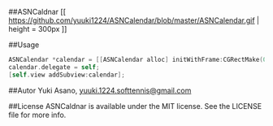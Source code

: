 ##ASNCaldnar
[[ https://github.com/yuuki1224/ASNCalendar/blob/master/ASNCalendar.gif | height = 300px ]]

##Usage

```objectivec
ASNCalendar *calendar = [[ASNCalendar alloc] initWithFrame:CGRectMake(0, 80, 320, 303)];
calendar.delegate = self;
[self.view addSubview:calendar];
```````

##Autor
Yuki Asano, yuuki.1224.softtennis@gmail.com

##License
ASNCaldnar is available under the MIT license. See the LICENSE file for more info.
